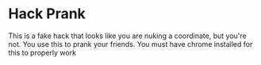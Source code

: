 # Hack Prank
This is a fake hack that looks like you are nuking a coordinate, but you're not. You use this to prank your friends. You must have chrome installed for this to properly work
